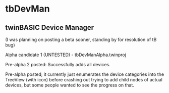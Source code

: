 # tbDevMan

## twinBASIC Device Manager

(I was planning on posting a beta sooner, standing by for resolution of tB bug)

Alpha candidate 1 (UNTESTED) - tbDevManAlpha.twinproj

Pre-alpha 2 posted: Successfully adds all devices.

Pre-alpha posted; it currently just enumerates the device categories into the TreeView (with icon) before crashing out trying to add child nodes of actual devices, but some people wanted to see the progress on that.
